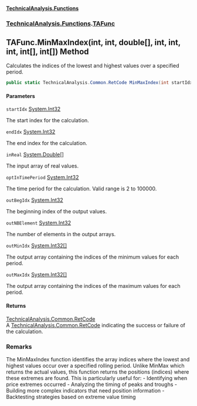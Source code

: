 #### [TechnicalAnalysis\.Functions](Atypical.TechnicalAnalysis.Functions.md 'Atypical\.TechnicalAnalysis\.Functions')
### [TechnicalAnalysis\.Functions](Atypical.TechnicalAnalysis.Functions.md#TechnicalAnalysis.Functions 'TechnicalAnalysis\.Functions').[TAFunc](TAFunc.md 'TechnicalAnalysis\.Functions\.TAFunc')

## TAFunc\.MinMaxIndex\(int, int, double\[\], int, int, int, int\[\], int\[\]\) Method

Calculates the indices of the lowest and highest values over a specified period\.

```csharp
public static TechnicalAnalysis.Common.RetCode MinMaxIndex(int startIdx, int endIdx, in double[] inReal, in int optInTimePeriod, ref int outBegIdx, ref int outNBElement, ref int[] outMinIdx, ref int[] outMaxIdx);
```
#### Parameters

<a name='TechnicalAnalysis.Functions.TAFunc.MinMaxIndex(int,int,double[],int,int,int,int[],int[]).startIdx'></a>

`startIdx` [System\.Int32](https://docs.microsoft.com/en-us/dotnet/api/System.Int32 'System\.Int32')

The start index for the calculation\.

<a name='TechnicalAnalysis.Functions.TAFunc.MinMaxIndex(int,int,double[],int,int,int,int[],int[]).endIdx'></a>

`endIdx` [System\.Int32](https://docs.microsoft.com/en-us/dotnet/api/System.Int32 'System\.Int32')

The end index for the calculation\.

<a name='TechnicalAnalysis.Functions.TAFunc.MinMaxIndex(int,int,double[],int,int,int,int[],int[]).inReal'></a>

`inReal` [System\.Double](https://docs.microsoft.com/en-us/dotnet/api/System.Double 'System\.Double')[\[\]](https://docs.microsoft.com/en-us/dotnet/api/System.Array 'System\.Array')

The input array of real values\.

<a name='TechnicalAnalysis.Functions.TAFunc.MinMaxIndex(int,int,double[],int,int,int,int[],int[]).optInTimePeriod'></a>

`optInTimePeriod` [System\.Int32](https://docs.microsoft.com/en-us/dotnet/api/System.Int32 'System\.Int32')

The time period for the calculation\. Valid range is 2 to 100000\.

<a name='TechnicalAnalysis.Functions.TAFunc.MinMaxIndex(int,int,double[],int,int,int,int[],int[]).outBegIdx'></a>

`outBegIdx` [System\.Int32](https://docs.microsoft.com/en-us/dotnet/api/System.Int32 'System\.Int32')

The beginning index of the output values\.

<a name='TechnicalAnalysis.Functions.TAFunc.MinMaxIndex(int,int,double[],int,int,int,int[],int[]).outNBElement'></a>

`outNBElement` [System\.Int32](https://docs.microsoft.com/en-us/dotnet/api/System.Int32 'System\.Int32')

The number of elements in the output arrays\.

<a name='TechnicalAnalysis.Functions.TAFunc.MinMaxIndex(int,int,double[],int,int,int,int[],int[]).outMinIdx'></a>

`outMinIdx` [System\.Int32](https://docs.microsoft.com/en-us/dotnet/api/System.Int32 'System\.Int32')[\[\]](https://docs.microsoft.com/en-us/dotnet/api/System.Array 'System\.Array')

The output array containing the indices of the minimum values for each period\.

<a name='TechnicalAnalysis.Functions.TAFunc.MinMaxIndex(int,int,double[],int,int,int,int[],int[]).outMaxIdx'></a>

`outMaxIdx` [System\.Int32](https://docs.microsoft.com/en-us/dotnet/api/System.Int32 'System\.Int32')[\[\]](https://docs.microsoft.com/en-us/dotnet/api/System.Array 'System\.Array')

The output array containing the indices of the maximum values for each period\.

#### Returns
[TechnicalAnalysis\.Common\.RetCode](https://docs.microsoft.com/en-us/dotnet/api/TechnicalAnalysis.Common.RetCode 'TechnicalAnalysis\.Common\.RetCode')  
A [TechnicalAnalysis\.Common\.RetCode](https://docs.microsoft.com/en-us/dotnet/api/TechnicalAnalysis.Common.RetCode 'TechnicalAnalysis\.Common\.RetCode') indicating the success or failure of the calculation\.

### Remarks
The MinMaxIndex function identifies the array indices where the lowest and highest values occur 
over a specified rolling period\. Unlike MinMax which returns the actual values, this function 
returns the positions \(indices\) where these extremes are found\. This is particularly useful for:
\- Identifying when price extremes occurred
\- Analyzing the timing of peaks and troughs
\- Building more complex indicators that need position information
\- Backtesting strategies based on extreme value timing